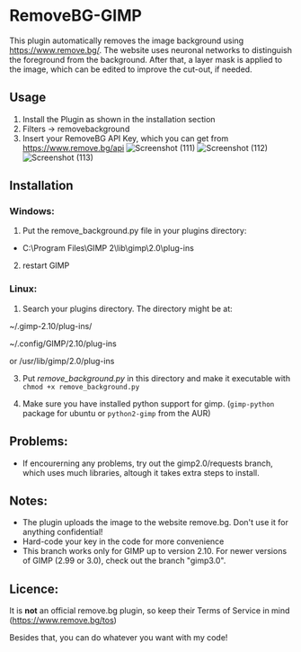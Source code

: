 # RemoveBG-GIMP
This plugin automatically removes the image background using https://www.remove.bg/. The website uses neuronal networks to distinguish the foreground from the background. After that, a layer mask is applied to the image, which can be edited to improve the cut-out, if needed. 


## Usage
1. Install the Plugin as shown in the installation section
2. Filters -> removebackground
3. Insert your RemoveBG API Key, which you can get from https://www.remove.bg/api
![Screenshot (111)](https://user-images.githubusercontent.com/66686353/84802853-773a8080-b001-11ea-9c1a-5da90977a010.png)
![Screenshot (112)](https://user-images.githubusercontent.com/66686353/84803152-e1532580-b001-11ea-9bf5-ff2061c3f061.png)
![Screenshot (113)](https://user-images.githubusercontent.com/66686353/84802857-786bad80-b001-11ea-9bdd-be2c37bbea8d.png)


## Installation
### Windows: 
1. Put the remove_background.py file in your plugins directory:

* C:\Program Files\GIMP 2\lib\gimp\2.0\plug-ins

2. restart GIMP
 
### Linux: 
1. Search your plugins directory. The directory might be at:

 ~/.gimp-2.10/plug-ins/

 ~/.config/GIMP/2.10/plug-ins

 or /usr/lib/gimp/2.0/plug-ins  

3. Put _remove_background.py_ in this directory and make it executable with `chmod +x remove_background.py` 

4. Make sure you have installed python support for gimp. (`gimp-python` package for ubuntu or `python2-gimp` from the AUR)
 

## Problems:
* If encourerning any problems, try out the gimp2.0/requests branch, which uses much libraries, altough it takes extra steps to install.

## Notes:
* The plugin uploads the image to the website remove.bg. Don't use it for anything confidential!
* Hard-code your key in the code for more convenience
* This branch works only for GIMP up to version 2.10. For newer versions of GIMP (2.99 or 3.0), check out the branch "gimp3.0".

## Licence:
It is **not** an official remove.bg plugin, so keep their Terms of Service in mind (https://www.remove.bg/tos)

Besides that, you can do whatever you want with my code!
